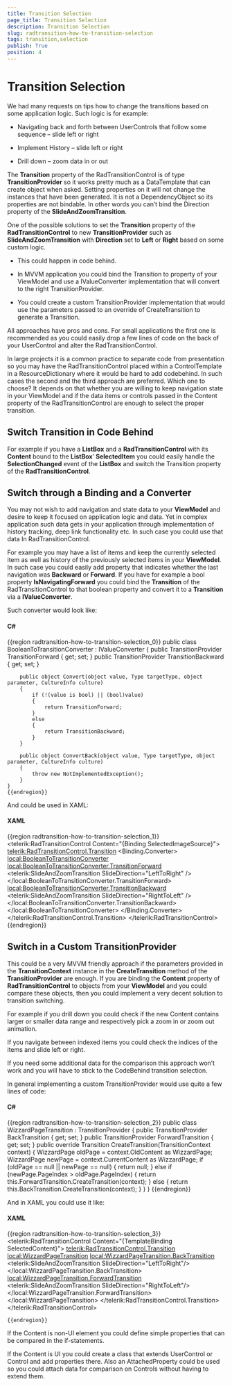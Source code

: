 ```yaml
---
title: Transition Selection
page_title: Transition Selection
description: Transition Selection
slug: radtransition-how-to-transition-selection
tags: transition,selection
publish: True
position: 4
---
```


# Transition Selection



We had many requests on tips how to change the transitions based on some application logic. Such logic is for example:

* Navigating back and forth between UserControls that follow some sequence – slide left or right

* Implement History – slide left or right

* Drill down – zoom data in or out

The __Transition__ property of the RadTransitionControl is of type __TransitionProvider__ so it works pretty much as a DataTemplate that can create object when asked. Setting properties on it will not change the instances that have been generated. It is not a DependencyObject so its properties are not bindable. In other words you can’t bind the Direction property of the __SlideAndZoomTransition__.
    

One of the possible solutions to set the __Transition__ property of the __RadTransitionControl__ to new __TransitionProvider__ such as __SlideAndZoomTransition__ with __Direction__ set to __Left__ or __Right__ based on some custom logic.
    

* This could happen in code behind.

* In MVVM application you could bind the Transition to property of your ViewModel and use a IValueConverter implementation that will convert to the right TransitionProvider.

* You could create a custom TransitionProvider implementation that would use the parameters passed to an override of CreateTransition to generate a Transition.

All approaches have pros and cons. For small applications the first one is recommended as you could easily drop a few lines of code on the back of your UserControl and alter the RadTransitionControl.
	

In large projects it is a common practice to separate code from presentation so you may have the RadTransitionControl placed within a ControlTemplate in a ResourceDictionary where it would be hard to add codebehind. In such cases the second and the third approach are preferred. Which one to choose? It depends on that whether you are willing to keep navigation state in your ViewModel and if the data items or controls passed in the Content property of the RadTransitionControl are enough to select the proper transition.
	

## Switch Transition in Code Behind

For example if you have a __ListBox__ and a __RadTransitionControl__ with its __Content__ bound to the __ListBox__’ __SelectedItem__ you could easily handle the __SelectionChanged__ event of the __ListBox__ and switch the Transition property of the __RadTransitionControl__.

## Switch through a Binding and a Converter

You may not wish to add navigation and state data to your __ViewModel__ and desire to keep it focused on application logic and data. Yet in complex application such data gets in your application through implementation of history tracking, deep link functionality etc. In such case you could use that data In RadTransitionControl.

For example you may have a list of items and keep the currently selected item as well as history of the previously selected items in your __ViewModel__. In such case you could easily add property that indicates whether the last navigation was __Backward__ or __Forward__. If you have for example a bool property __IsNavigatingForward__ you could bind the __Transition__ of the RadTransitionControl to that boolean property and convert it to a __Transition__ via a __IValueConverter__.

Such converter would look like:

#### __C#__

{{region radtransition-how-to-transition-selection_0}}
	public class BooleanToTransitionConverter : IValueConverter
	{
		public TransitionProvider TransitionForward { get; set; }
		public TransitionProvider TransitionBackward { get; set; }
	
		public object Convert(object value, Type targetType, object parameter, CultureInfo culture)
		{
			if (!(value is bool) || (bool)value)
			{
				return TransitionForward;
			}
			else
			{
				return TransitionBackward;
			}
		}
	
		public object ConvertBack(object value, Type targetType, object parameter, CultureInfo culture)
		{
			throw new NotImplementedException();
		}
	}
	{{endregion}}



And could be used in XAML:

#### __XAML__

{{region radtransition-how-to-transition-selection_1}}
	<telerik:RadTransitionControl Content="{Binding SelectedImageSource}">
	  <telerik:RadTransitionControl.Transition>
	    <Binding Path="IsNavigatingForward">
	      <Binding.Converter>
	        <local:BooleanToTransitionConverter>
	          <local:BooleanToTransitionConverter.TransitionForward>
	            <telerik:SlideAndZoomTransition SlideDirection="LeftToRight" />
	          </local:BooleanToTransitionConverter.TransitionForward>
	          <local:BooleanToTransitionConverter.TransitionBackward>
	            <telerik:SlideAndZoomTransition SlideDirection="RightToLeft" />
	          </local:BooleanToTransitionConverter.TransitionBackward>
	        </local:BooleanToTransitionConverter>
	      </Binding.Converter>
	    </Binding>
	  </telerik:RadTransitionControl.Transition>
	</telerik:RadTransitionControl>
	{{endregion}}



## Switch in a Custom TransitionProvider

This could be a very MVVM friendly approach if the parameters provided in the __TransitionContext__ instance in the __CreateTransition__ method of the __TransitionProvider__ are enough. If you are binding the __Content__ property of __RadTransitionControl__ to objects from your __ViewModel__ and you could compare these objects, then you could implement a very decent solution to transition switching.
	

For example if you drill down you could check if the new Content contains larger or smaller data range and respectively pick a zoom in or zoom out animation.
	

If you navigate between indexed items you could check the indices of the items and slide left or right.
	

If you need some additional data for the comparison this approach won’t work and you will have to stick to the CodeBehind transition selection.
	

In general implementing a custom TransitionProvider would use quite a few lines of code:
	

#### __C#__

{{region radtransition-how-to-transition-selection_2}}
	public class WizzardPageTransition : TransitionProvider
	{
		public TransitionProvider BackTransition { get; set; }
		public TransitionProvider ForwardTransition { get; set; }
		public override Transition CreateTransition(TransitionContext context)
		{
			WizzardPage oldPage = context.OldContent as WizzardPage;
			WizzardPage newPage = context.CurrentContent as WizzardPage;
			if (oldPage == null || newPage == null)
			{
				return null;
			}
			else if (newPage.PageIndex > oldPage.PageIndex)
			{
				return this.ForwardTransition.CreateTransition(context);
			}
			else
			{
				return this.BackTransition.CreateTransition(context);
			}
		}
	}
	{{endregion}}



And in XAML you could use it like:

#### __XAML__

{{region radtransition-how-to-transition-selection_3}}
	<telerik:RadTransitionControl Content="{TemplateBinding SelectedContent}">
		<telerik:RadTransitionControl.Transition>
			<local:WizzardPageTransition>
				<local:WizzardPageTransition.BackTransition>
					<telerik:SlideAndZoomTransition SlideDirection="LeftToRight"/>
				</local:WizzardPageTransition.BackTransition>
				<local:WizzardPageTransition.ForwardTransition>
					<telerik:SlideAndZoomTransition SlideDirection="RightToLeft"/>
				</local:WizzardPageTransition.ForwardTransition>
			</local:WizzardPageTransition>
	</telerik:RadTransitionControl.Transition>
	</telerik:RadTransitionControl>
	
	{{endregion}}



If the Content is non-UI element you could define simple properties that can be compared in the if-statements.
      	

If the Content is UI you could create a class that extends UserControl or Control and add properties there. Also an AttachedProperty could be used so you could attach data for comparison on Controls without having to extend them.

      	
